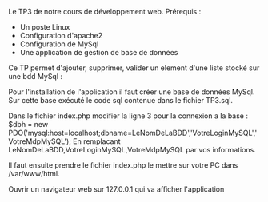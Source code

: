 Le TP3 de notre cours de développement web.
Prérequis :
- Un poste Linux
- Configuration d'apache2
- Configuration de MySql
- Une application de gestion de base de données

Ce TP permet d'ajouter, supprimer, valider un element d'une liste stocké sur une bdd MySql :

Pour l'installation de l'application il faut créer une base de données MySql.
Sur cette base exécuté le code sql contenue dans le fichier TP3.sql.

Dans le fichier index.php modifier la ligne 3 pour la connexion a la base :
$dbh = new PDO('mysql:host=localhost;dbname=LeNomDeLaBDD','VotreLoginMySQL','VotreMdpMySQL');
En remplacant LeNomDeLaBDD,VotreLoginMySQL,VotreMdpMySQL par vos informations.

Il faut ensuite prendre le fichier index.php le mettre sur votre PC dans /var/www/html.

Ouvrir un navigateur web sur 127.0.0.1 qui va afficher l'application
